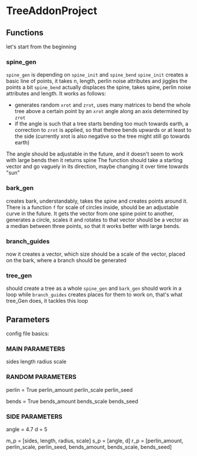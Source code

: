 # TreeAddonProject

## Functions

let's start from the beginning

### spine_gen

`spine_gen` is depending on `spine_init` and `spine_bend`
`spine_init` creates a basic line of points, it takes n, length, perlin noise attributes and jiggles the points a bit
`spine_bend` actually displaces the spine, takes spine, perlin noise attributes and length. It works as follows:

- generates random `xrot` and `zrot`, uses many matrices to bend the whole tree above a certain point by an `xrot` angle along an axis determined by `zrot`
- if the angle is such that a tree starts bending too much towards earth, a correction to `zrot` is applied, so that thetree bends upwards or at least to the side
(currently xrot is also negative so the tree might still go towards earth)

The angle should be adjustable in the future, and it doesn't seem to work with large bends
then it returns spine
The function should take a starting vector and go vaguely in its direction, maybe changing it over time towards "sun"

### bark_gen

creates bark, understandably, takes the spine and creates points around it.
There is a function `f` for scale of circles inside, should be an adjustable curve in the future.
It gets the vector from one spine point to another, generates a circle, scales it and rotates to that vector
should be a vector as a median between three points, so that it works better with large bends.

### branch_guides

now it creates a vector, which size should be a scale of the vector, placed on the bark, where a branch should be generated

### tree_gen

should create a tree as a whole
`spine_gen` and `bark_gen` should work in a loop while `branch_guides` creates places for them to work on, that's what tree_Gen does, it tackles this loop

## Parameters

config file basics:

### MAIN PARAMETERS

sides
length
radius
scale

### RANDOM PARAMETERS

perlin = True
perlin_amount
perlin_scale
perlin_seed

bends = True
bends_amount
bends_scale
bends_seed

### SIDE PARAMETERS

angle = 4.7
d = 5

m_p = [sides, length, radius, scale]
s_p = [angle, d]
r_p = [perlin_amount, perlin_scale, perlin_seed, bends_amount, bends_scale, bends_seed]
